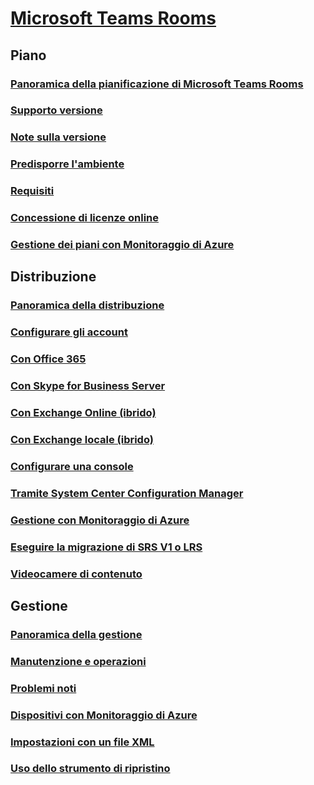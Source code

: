# [Microsoft Teams Rooms](index.md)
## Piano
### [Panoramica della pianificazione di Microsoft Teams Rooms](rooms-plan.md)
### [Supporto versione](rooms-lifecycle-support.md)
### [Note sulla versione](rooms-release-note.md)
### [Predisporre l'ambiente](rooms-prep.md)
### [Requisiti](requirements.md)
### [Concessione di licenze online](rooms-licensing.md)
### [Gestione dei piani con Monitoraggio di Azure](azure-monitor-plan.md)

## Distribuzione
### [Panoramica della distribuzione](rooms-deploy.md)
### [Configurare gli account](rooms-configure-accounts.md)
### [Con Office 365](with-office-365.md)
### [Con Skype for Business Server](with-skype-for-business-server-2015.md)
### [Con Exchange Online (ibrido)](with-exchange-online.md)
### [Con Exchange locale (ibrido)](with-exchange-on-premises.md)
### [Configurare una console](console.md)
### [Tramite System Center Configuration Manager](rooms-scale.md)
### [Gestione con Monitoraggio di Azure](azure-monitor-deploy.md)
### [Eseguire la migrazione di SRS V1 o LRS](lrs-migration.md)
### [Videocamere di contenuto](content-camera.md)

## Gestione
### [Panoramica della gestione](rooms-manage.md)
### [Manutenzione e operazioni](rooms-operations.md)
### [Problemi noti](known-issues.md)
### [Dispositivi con Monitoraggio di Azure](azure-monitor-manage.md)
### [Impostazioni con un file XML](xml-config-file.md)
### [Uso dello strumento di ripristino](recovery-tool.md)

